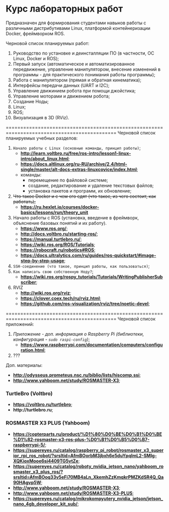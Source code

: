 # Курс лабораторных работ
Предназначен для формирования студентами навыков работы с различными дистрибутивами Linux, платформой контейнеризации Docker, фреймворком ROS.

Черновой список планируемых работ:
1. Руководство по установке и деинсталляции ПО (в частности, ОС Linux, Docker и ROS);
2. Первый запуск (автоматическое и автоматизированное передвижение, управление манипулятором, внесение изменений в программы - для практического понимания работы программы);
3. Работа с манипулятором (прямая и обратная кинематика);
4. Интерфейсы передачи данных (UART и I2C);
5. Управление движинием робота при помощи джойстика;
6. Управление моторами и движением робота;
7. Создание Ноды;
8. Linux;
9. ROS;
10. Визуализация в 3D (RViz).

============================================================================================
Черновой список планируемых учебных разделов:
1. `Начало работы с Linux (основные команды, принцип работы)`;
    - __http://learn.voltbro.ru/free/ros-intro/lesson1-linux-intro/about_linux.html__;
    - __https://docs.altlinux.org/ru-RU/archive/2.4/html-single/master/alt-docs-extras-linuxcovice/index.html__;
    - команды:
        * перемещение по файловой системе;
        * создание, редактирование и удаление текстовых файлов;
        * установка пакетов и программ, их обновление;
2. ~~Что такое Docker и с чем его едят (что такое, из чего состоит, как работать);~~
    - __https://ru.hexlet.io/courses/docker-basics/lessons/run/theory_unit__
2. Начало работы с ROS (установка, введение в фреймворк, объяснение базовых понятий и их работу).
    - __https://www.ros.org/__;
    - __http://docs.voltbro.ru/starting-ros/__;
    - __https://manual.turtlebro.ru/__;
    - __https://wiki.ros.org/ROS/Tutorials__;
    - __https://robocraft.ru/robotics#ROS__;
    - __https://docs.ultralytics.com/ru/guides/ros-quickstart/#image-step-by-step-usage__;
4. `SSH-соединение (что такое, принцип работы, как пользоваться)`;
5. `Как написать свою собственную Ноду?`;
    - __https://wiki.ros.org/rospy_tutorials/Tutorials/WritingPublisherSubscriber__;
6. RVIZ
    - __http://wiki.ros.org/rviz__;
    - __https://clover.coex.tech/ru/rviz.html__;
    - __https://github.com/ros-visualization/rviz/tree/noetic-devel__;
    

============================================================================================
Черновой список приложений:
1. *Приложение - доп. информация о Raspberry Pi (библиотеки, конфигурация - `sudo raspi-config`)*;
    - __https://www.raspberrypi.com/documentation/computers/configuration.html__;
2. ???


Доп. материалы:
- __http://odysseus.prometeus.nsc.ru/biblio/lists/hiscomp.ssi__;
- __http://www.yahboom.net/study/ROSMASTER-X3__;


### TurtleBro (Voltbro)
- __https://voltbro.ru/turtlebro__;
- __http://turtlebro.ru__;


### ROSMASTER X3 PLUS (Yahboom)
- __https://copterparts.ru/product/%D1%80%D0%BE%D0%B1%D0%BE%D1%82-rosmaster-x3-ros-plus-%D0%B1%D0%B5%D0%B7-raspberrypi-5/__;
- __https://supereyes.ru/catalog/raspberry_pi_robot/rosmaster_x3_superior_rpi_ros_robot/?srsltid=AfmBOorbM3jbxh6e5duYpqImL2-SMIg-XQKioxMooe6si4409TG5vtZe__;
- __https://supereyes.ru/catalog/roboty_nvidia_jetson_nano/yahboom_rosmaster_x3_plus_ros/?srsltid=AfmBOoq33v5eFi70MB4aLn_XkemhZzKmqkrPMZKdSR4Q_Qa90HAgvp5W__;
- __http://www.yahboom.net/study/ROSMASTER-X3__;
- __http://www.yahboom.net/study/ROSMASTER-X3-PLUS__;
- __https://supereyes.ru/catalog/mikrokompyutery_nvidia_jetson/jetson_nano_4gb_developer_kit_sub/__;
